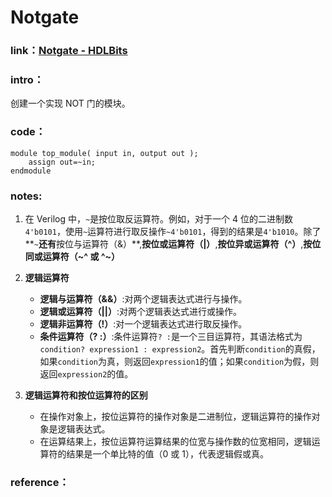# Notgate

### **link**：[Notgate - HDLBits](https://hdlbits.01xz.net/wiki/Notgate)

### **intro**：

创建一个实现 NOT 门的模块。

### **code**：

```
module top_module( input in, output out );
	assign out=~in;
endmodule
```

### notes:

1. 在 Verilog 中，`~`是按位取反运算符。例如，对于一个 4 位的二进制数`4'b0101`，使用`~`运算符进行取反操作`~4'b0101`，得到的结果是`4'b1010`。除了**`~`**还有**按位与运算符（&）**,**按位或运算符（|）**,**按位异或运算符（^）**,**按位同或运算符（~^ 或 ^~）**

2. **逻辑运算符**

   - **逻辑与运算符（&&）**:对两个逻辑表达式进行与操作。
   - **逻辑或运算符（||）**:对两个逻辑表达式进行或操作。
   - **逻辑非运算符（!）**:对一个逻辑表达式进行取反操作。
   - **条件运算符（? :）**:条件运算符`? :`是一个三目运算符，其语法格式为`condition? expression1 : expression2`。首先判断`condition`的真假，如果`condition`为真，则返回`expression1`的值；如果`condition`为假，则返回`expression2`的值。

3. **逻辑运算符和按位运算符的区别**
   - 在操作对象上，按位运算符的操作对象是二进制位，逻辑运算符的操作对象是逻辑表达式。
   - 在运算结果上，按位运算符运算结果的位宽与操作数的位宽相同，逻辑运算符的结果是一个单比特的值（0 或 1），代表逻辑假或真。


### reference：



